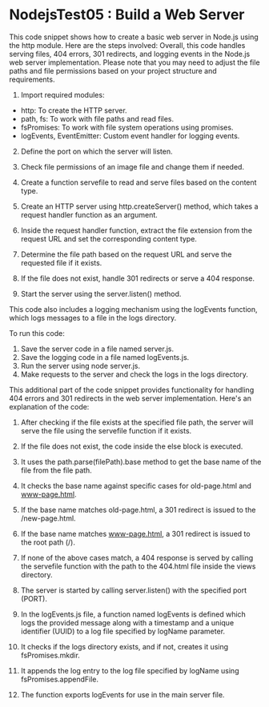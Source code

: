 # NodejsTest05 : Build a Web Server
This code snippet shows how to create a basic web server in Node.js using the http module. Here are the steps involved:
Overall, this code handles serving files, 404 errors, 301 redirects, and logging events in the Node.js web server implementation.
Please note that you may need to adjust the file paths and file permissions based on your project structure and requirements.

1. Import required modules:
- http: To create the HTTP server.
- path, fs: To work with file paths and read files.
- fsPromises: To work with file system operations using promises.
- logEvents, EventEmitter: Custom event handler for logging events.

2. Define the port on which the server will listen.

3. Check file permissions of an image file and change them if needed.

4. Create a function servefile to read and serve files based on the content type.

5. Create an HTTP server using http.createServer() method, which takes a request handler function as an argument.

6. Inside the request handler function, extract the file extension from the request URL and set the corresponding content type.

7. Determine the file path based on the request URL and serve the requested file if it exists.

8. If the file does not exist, handle 301 redirects or serve a 404 response.

9. Start the server using the server.listen() method.

This code also includes a logging mechanism using the logEvents function, which logs messages to a file in the logs directory.

To run this code:
1. Save the server code in a file named server.js.
2. Save the logging code in a file named logEvents.js.
3. Run the server using node server.js.
4. Make requests to the server and check the logs in the logs directory.

This additional part of the code snippet provides functionality for handling 404 errors and 301 redirects in the web server implementation. Here's an explanation of the code:

1. After checking if the file exists at the specified file path, the server will serve the file using the servefile function if it exists.

2. If the file does not exist, the code inside the else block is executed.

3. It uses the path.parse(filePath).base method to get the base name of the file from the file path.

4. It checks the base name against specific cases for old-page.html and www-page.html.

5. If the base name matches old-page.html, a 301 redirect is issued to the /new-page.html.

6. If the base name matches www-page.html, a 301 redirect is issued to the root path (/).

7. If none of the above cases match, a 404 response is served by calling the servefile function with the path to the 404.html file inside the views directory.

8. The server is started by calling server.listen() with the specified port (PORT).

9. In the logEvents.js file, a function named logEvents is defined which logs the provided message along with a timestamp and a unique identifier (UUID) to a log file specified by logName parameter.

10. It checks if the logs directory exists, and if not, creates it using fsPromises.mkdir.

11. It appends the log entry to the log file specified by logName using fsPromises.appendFile.

12. The function exports logEvents for use in the main server file.




